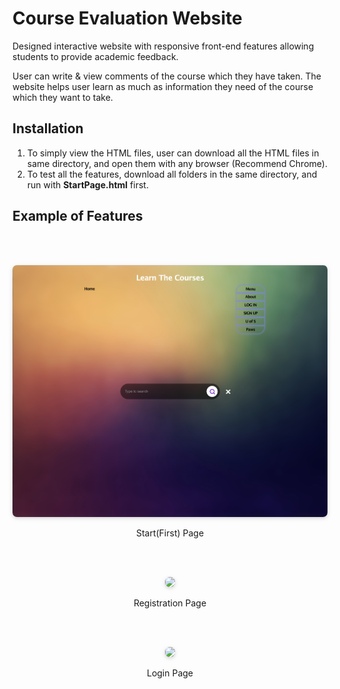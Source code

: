 # Course Evaluation Website
Designed interactive website with responsive front-end features allowing students to provide academic feedback.

User can write & view comments of the course which they have taken. The website helps user learn as much as information they need of the course which they want to take.

## Installation
1. To simply view the HTML files, user can download all the HTML files in same directory, and open them with any browser (Recommend Chrome).
2. To test all the features, download all folders in the same directory, and run with **StartPage.html** first.

## Example of Features

<br></br>

<center>  
<img style="border-radius: 0.5125em;  
box-shadow: 0 2px 4px 0 rgba(34,36,38,.12),0 2px 10px 0 rgba(34,36,38,.08);"  
src="https://github.com/Eric-GH/CMPT350-Full-Stack-Web-Programming/blob/master/Source/1.png?raw=true">    
<p align="center">
Start(First) Page
</p>  
</center>

<br></br>

<center>  
<img style="border-radius: 0.5125em;  
box-shadow: 0 2px 4px 0 rgba(34,36,38,.12),0 2px 10px 0 rgba(34,36,38,.08);"  
src="https://github.com/Eric-GH/CMPT350-Full-Stack-Web-Programming/blob/master/Source/2.png?raw=true">    
<p align="center">
Registration Page
</p>  
</center>

<br></br>

<center>  
<img style="border-radius: 0.5125em;  
box-shadow: 0 2px 4px 0 rgba(34,36,38,.12),0 2px 10px 0 rgba(34,36,38,.08);"  
src="https://github.com/Eric-GH/CMPT350-Full-Stack-Web-Programming/blob/master/Source/3.png?raw=true">    
<p align="center">
Login Page
</p>  
</center>
